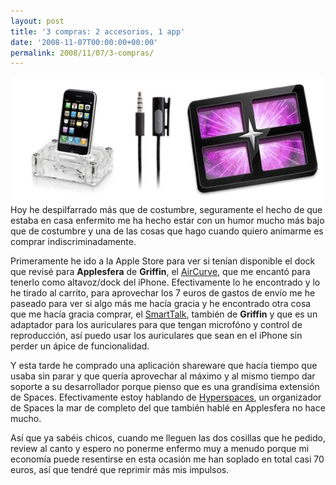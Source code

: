 ```yaml
---
layout: post
title: '3 compras: 2 accesorios, 1 app'
date: '2008-11-07T00:00:00+00:00'
permalink: 2008/11/07/3-compras/
---
```

<img src="/assets/zz4a249856.jpg" alt="" title="3 compras" width="500" height="201" class="centro" />Hoy he despilfarrado más que de costumbre, seguramente el hecho de que estaba en casa enfermito me ha hecho estar con un humor mucho más bajo que de costumbre y una de las cosas que hago cuando quiero animarme es comprar indiscriminadamente. 

Primeramente he ido a la Apple Store para ver si tenían disponible el dock que revisé para <strong>Applesfera</strong> de <strong>Griffin</strong>, el <a href="http://www.applesfera.com/2008/10/28-aircurve-un-dockamplificador-pasivo-para-el-iphone">AirCurve</a>, que me encantó para tenerlo como altavoz/dock del iPhone. Efectivamente lo he encontrado y lo he tirado al carrito, para aprovechar los 7 euros de gastos de envío me he paseado para ver si algo más me hacía gracia y he encontrado otra cosa que me hacía gracia comprar, el <a href="http://store.apple.com/es/product/TR585ZM/A?fnode=MTY1NDA1MA&mco=MjI0NDc2MA">SmartTalk</a>, también de <strong>Griffin</strong> y que es un adaptador para los auriculares para que tengan microfóno y control de reproducción, así puedo usar los auriculares que sean en el iPhone sin perder un ápice de funcionalidad.

Y esta tarde he comprado una aplicación shareware que hacía tiempo que usaba sin parar y que quería aprovechar al máximo y al mismo tiempo dar soporte a su desarrollador porque pienso que es una grandísima extensión de Spaces. Efectivamente estoy hablando de <a href="http://www.applesfera.com/2008/10/19-hyperspaces-vitamina-los-spaces-de-leopard">Hyperspaces</a>, un organizador de Spaces la mar de completo del que también hablé en Applesfera no hace mucho.

Así que ya sabéis chicos, cuando me lleguen las dos cosillas que he pedido, review al canto y espero no ponerme enfermo muy a menudo porque mi economía puede resentirse en esta ocasión me han soplado en total casi 70 euros, así que tendré que reprimir más mis impulsos.
